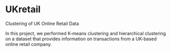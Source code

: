 # UKretail
Clustering of UK Online Retail Data

In this project, we performed K-means clustering and hierarchical clustering on a dataset that provides information on transactions from a UK-based online retail company.  

